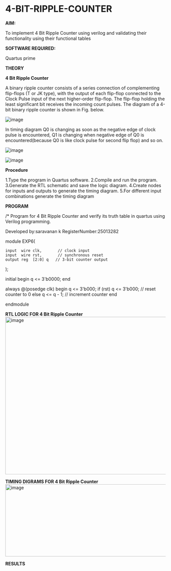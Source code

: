 # 4-BIT-RIPPLE-COUNTER

**AIM:**

To implement  4 Bit Ripple Counter using verilog and validating their functionality using their functional tables

**SOFTWARE REQUIRED:**

Quartus prime

**THEORY**

**4 Bit Ripple Counter**

A binary ripple counter consists of a series connection of complementing flip-flops (T or JK type), with the output of each flip-flop connected to the Clock Pulse input of the next higher-order flip-flop. The flip-flop holding the least significant bit receives the incoming count pulses. The diagram of a 4-bit binary ripple counter is shown in Fig. below.

![image](https://github.com/naavaneetha/4-BIT-RIPPLE-COUNTER/assets/154305477/cb4b74d4-31ab-4359-95d0-d22e67daba13)

In timing diagram Q0 is changing as soon as the negative edge of clock pulse is encountered, Q1 is changing when negative edge of Q0 is encountered(because Q0 is like clock pulse for second flip flop) and so on.

![image](https://github.com/naavaneetha/4-BIT-RIPPLE-COUNTER/assets/154305477/a573a7d6-014e-4e54-93e6-e2ac9530960b)

![image](https://github.com/naavaneetha/4-BIT-RIPPLE-COUNTER/assets/154305477/85e1958a-2fc1-49bb-9a9f-d58ccbf3663c)

**Procedure**

1.Type the program in Quartus software.
2.Compile and run the program.
3.Generate the RTL schematic and save the logic diagram.
4.Create nodes for inputs and outputs to generate the timing diagram.
5.For different input combinations generate the timing diagram


**PROGRAM**

/* Program for 4 Bit Ripple Counter and verify its truth table in quartus using Verilog programming.

 Developed by:saravanan k RegisterNumber:25013282
 
module EXP6(

    input  wire clk,       // clock input
    input  wire rst,       // synchronous reset
    output reg  [2:0] q   // 3-bit counter output
);

initial begin
     q <= 3'b0000;
	 end

always @(posedge clk) 
begin
q <= 3'b000;
    if (rst) 
        q <= 3'b000;       // reset counter to 0
    else
        q <= q - 1;        // increment counter
end

endmodule


**RTL LOGIC FOR 4 Bit Ripple Counter**
<img width="970" height="493" alt="image" src="https://github.com/user-attachments/assets/4073513b-cd57-4008-9231-2b616e68f6c2" />

**TIMING DIGRAMS FOR 4 Bit Ripple Counter**
<img width="1296" height="226" alt="image" src="https://github.com/user-attachments/assets/c7972e66-f3ab-4488-86cf-3a29d2589388" />

**RESULTS**
